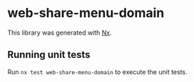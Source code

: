 # web-share-menu-domain

This library was generated with [Nx](https://nx.dev).

## Running unit tests

Run `nx test web-share-menu-domain` to execute the unit tests.

